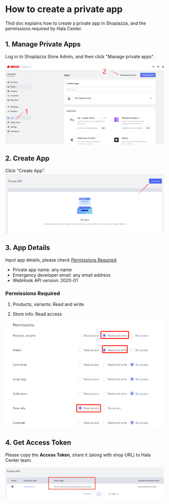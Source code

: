 # How to create a private app

Thid doc explains how to create a private app in Shoplazza, and the permissions required by Hala Center.

## 1. Manage Private Apps
Log in to Shoplazza Store Admin, and then click "Manage private apps".

![Manage private apps](https://github.com/NightWuYo/HalaDoc/blob/main/en/images/shoplazza_manage_apps.png?raw=true)

## 2. Create App
Click "Create App".
![Manage private apps](https://github.com/NightWuYo/HalaDoc/blob/main/en/images/shoplazza_create_app.png?raw=true)

## 3. App Details
Input app details, please check [Permissions Required](#permissions-required).

- Private app name: any name
- Emergency developer email: any email address
- WebHook API version: 2020-01

### Permissions Required

1. Products, variants: Read and write

2. Store info: Read access

![Permissions Required](https://github.com/NightWuYo/HalaDoc/blob/main/en/images/shoplazza_permissions.png?raw=true)

## 4. Get Access Token
Please copy the **Access Token**, share it (along with shop URL) to Hala Center team.

![Access Token](https://github.com/NightWuYo/HalaDoc/blob/main/en/images/shoplazza_access_token.png?raw=true)
